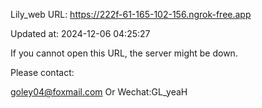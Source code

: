 Lily_web URL: https://222f-61-165-102-156.ngrok-free.app

Updated at: 2024-12-06 04:25:27

If you cannot open this URL, the server might be down.

Please contact: 

goley04@foxmail.com Or Wechat:GL_yeaH